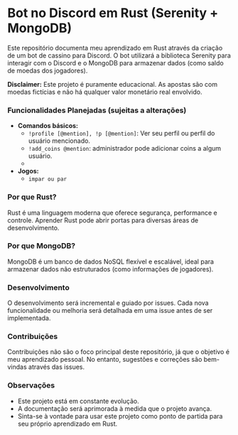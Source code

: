 # Bot no Discord em Rust (Serenity + MongoDB)

Este repositório documenta meu aprendizado em Rust através da criação de um bot de cassino para Discord. O bot utilizará a biblioteca Serenity para interagir com o Discord e o MongoDB para armazenar dados (como saldo de moedas dos jogadores).

**Disclaimer:** Este projeto é puramente educacional. As apostas são com moedas fictícias e não há qualquer valor monetário real envolvido.

### Funcionalidades Planejadas (sujeitas a alterações)

* **Comandos básicos:**
  * `!profile [@mention], !p [@mention]`: Ver seu perfil ou perfil do usuário mencionado.
  * `!add_coins @mention`: administrador pode adicionar coins a algum usuário.
  * 
* **Jogos:**
  * `impar ou par`

### Por que Rust?

Rust é uma linguagem moderna que oferece segurança, performance e controle. Aprender Rust pode abrir portas para diversas áreas de desenvolvimento.

### Por que MongoDB?

MongoDB é um banco de dados NoSQL flexível e escalável, ideal para armazenar dados não estruturados (como informações de jogadores).

### Desenvolvimento

O desenvolvimento será incremental e guiado por issues. Cada nova funcionalidade ou melhoria será detalhada em uma issue antes de ser implementada.

### Contribuições

Contribuições não são o foco principal deste repositório, já que o objetivo é meu aprendizado pessoal. No entanto, sugestões e correções são bem-vindas através das issues.

### Observações

* Este projeto está em constante evolução.
* A documentação será aprimorada à medida que o projeto avança.
* Sinta-se à vontade para usar este projeto como ponto de partida para seu próprio aprendizado em Rust.
